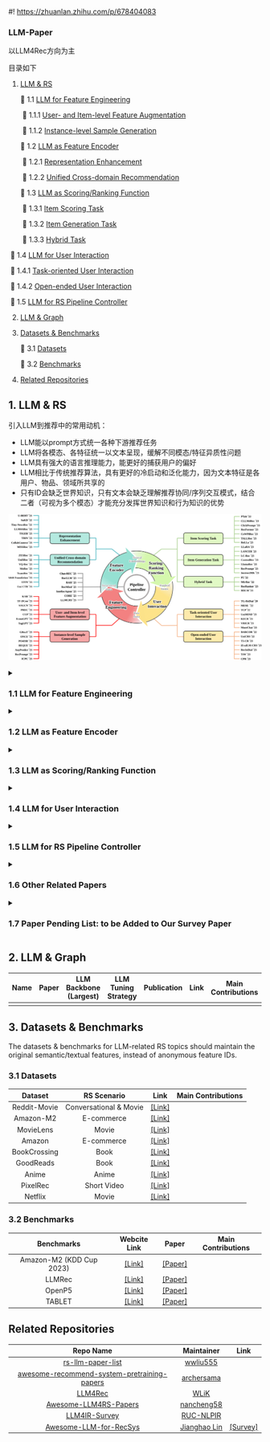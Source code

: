 #! https://zhuanlan.zhihu.com/p/678404083

### LLM-Paper

以LLM4Rec方向为主

目录如下

1. [LLM & RS](#1)

   🔷  1.1 [LLM for Feature Engineering](#1.1)

   ​		🔸 1.1.1 [User- and Item-level Feature Augmentation](#1.1.1)

   ​		🔸 1.1.2 [Instance-level Sample Generation](#1.1.2)

   🔷 1.2 [LLM as Feature Encoder](#1.2)

   ​		🔸 1.2.1 [Representation Enhancement](#1.2.1)

   ​		🔸 1.2.2 [Unified Cross-domain Recommendation](#1.2.2)
   
   🔷 1.3 [LLM as Scoring/Ranking Function](#1.3)
   
   ​		🔸 1.3.1 [Item Scoring Task](#1.3.1)
   
   ​		🔸 1.3.2 [Item Generation Task](#1.3.2)
   
   ​		🔸 1.3.3 [Hybrid Task](#1.3.3)

​		🔷 1.4 [LLM for User Interaction](#1.4)

​				🔸 1.4.1 [Task-oriented User Interaction](#1.4.1)

​				🔸 1.4.2 [Open-ended User Interaction](#1.4.2)

​		🔷 1.5 [LLM for RS Pipeline Controller](#1.5)

2. [LLM & Graph](#2)

3. [Datasets & Benchmarks](#3)

   🔷 3.1 [Datasets](#3.1)

   🔷 3.2 [Benchmarks](#3.2)

4. [Related Repositories](#4)

<h2 id="1">1. LLM & RS</h2>

引入LLM到推荐中的常用动机：

- LLM能以prompt方式统一各种下游推荐任务
- LLM将各模态、各特征统一以文本呈现，缓解不同模态/特征异质性问题
- LLM具有强大的语言推理能力，能更好的捕获用户的偏好
- LLM相比于传统推荐算法，具有更好的冷启动和泛化能力，因为文本特征是各用户、物品、领域所共享的
- 只有ID会缺乏世界知识，只有文本会缺乏理解推荐协同/序列交互模式，结合二者（可视为多个模态）才能充分发挥世界知识和行为知识的优势

![](where-framework-1.png)

<details><summary><h3 id="1.1">1.1 LLM for Feature Engineering</h3></summary>
<p>
<h4 id="1.1.1">1.1.1 User- and Item-level Feature Augmentation</h4>

| **Name** | **Paper**                                                                                                           | **LLM Backbone (Largest)** | **LLM Tuning Strategy** | **Publication** |                **Link**                | Main Contributions |
| :------------: | :------------------------------------------------------------------------------------------------------------------------ | :------------------------------: | :----------------------------: | :-------------------: | :------------------------------------------: | ------------------ |
|    LLM4KGC    | Knowledge Graph Completion Models are Few-shot Learners: An Empirical Study of Relation Labeling in E-commerce with LLMs  |       PaLM (540B)/ ChatGPT       |             Frozen             |      Arxiv 2023      |  [[Paper]](https://arxiv.org/abs/2305.09858v1)  |                    |
|     TagGPT     | TagGPT: Large Language Models are Zero-shot Multimodal Taggers                                                            |             ChatGPT             |             Frozen             |      Arxiv 2023      |  [[Paper]](https://arxiv.org/abs/2304.03022v1)  |                    |
|      ICPC      | Large Language Models for User Interest Journeys                                                                          |           LaMDA (137B)           | Full Finetuning/ Prompt Tuning |      Arxiv 2023      |   [[Paper]](https://arxiv.org/abs/2305.15498)   |                    |
|      KAR      | Towards Open-World Recommendation with Knowledge Augmentation from Large Language Models                                  |             ChatGPT             |             Frozen             |      Arxiv 2023      |   [[Paper]](https://arxiv.org/abs/2306.10933)   |                    |
|      PIE      | Product Information Extraction using ChatGPT                                                                              |             ChatGPT             |             Frozen             |      Arxiv 2023      |   [[Paper]](https://arxiv.org/abs/2306.14921)   |                    |
|      LGIR      | Enhancing Job Recommendation through LLM-based Generative Adversarial Networks                                            |           GhatGLM (6B)           |             Frozen             |       AAAI 2024       |   [[Paper]](https://arxiv.org/abs/2307.10747)   |                    |
|      GIRL      | Generative Job Recommendations with Large Language Model                                                                  |            BELLE (7B)            |        Full Finetuning        |      Arxiv 2023      |   [[Paper]](https://arxiv.org/abs/2307.02157)   |                    |
|    LLM-Rec    | LLM-Rec: Personalized Recommendation via Prompting Large Language Models                                                  |         text-davinci-003         |             Frozen             |      Arxiv 2023      |   [[Paper]](https://arxiv.org/abs/2307.15780)   |                    |
|      HKFR✅      | Heterogeneous Knowledge Fusion: A Novel Approach for Personalized Recommendation via LLM                                  |             ChatGPT+<br />ChatGLM (6B)             |             LoRA             |      RecSys 2023      |   [[Paper]](https://arxiv.org/abs/2308.03333)   | 传统方法将用户异质信息与模型结合，会出现特征稀疏和知识碎片化（缺乏不同行为之间异质知识的融合）。本文通过LLM帮助提取用户不同行为中的异质知识，并使用instruct tuning的方式融合这些知识和推荐任务。 |
|    LLaMA-E    | LLaMA-E: Empowering E-commerce Authoring with Multi-Aspect Instruction Following                                          |           LLaMA (30B)           |              LoRA              |      Arxiv 2023      |   [[Paper]](https://arxiv.org/abs/2308.04913)   |                    |
|    EcomGPT    | EcomGPT: Instruction-tuning Large Language Models with Chain-of-Task Tasks for E-commerce                                 |          BLOOMZ (7.1B)          |        Full Finetuning        |      Arxiv 2023      |   [[Paper]](https://arxiv.org/abs/2308.06966)   |                    |
|    TF-DCon    | Leveraging Large Language Models (LLMs) to Empower Training-Free Dataset Condensation for Content-Based Recommendation    |             ChatGPT             |             Frozen             |      Arxiv 2023      |   [[Paper]](https://arxiv.org/abs/2310.09874)   |                    |
|     RLMRec✅     | Representation Learning with Large Language Models for Recommendation                                                     |             ChatGPT             |             Frozen             |       WWW 2024       |   [[Code]](https://github.com/HKUDS/RLMRec)   | 推荐隐式数据包含噪声和偏差；使用LLM推荐存在扩展性不足、输入长度限制等不足。本文目的是通过LLM强大语言理解能力挖掘用户行为和偏好，同时保留已有推荐器的效率和准确度。贡献有1. 基于推理的用户和物品提示生成；2. 提出对比式和掩码生成式两个方法；3.从互信息角度分析引入文本信号对于提升表示质量的有效性 |
|     LLMRec✅     | LLMRec: Large Language Models with Graph Augmentation for Recommendation                                                  |             ChatGPT             |             Frozen             |       WSDM 2024       | [[Code]](https://github.com/HKUDS/LLMRec) | 数据稀疏可以通过side information解决，但是这些信息也会包含噪声、可用性低和数据质量低等问题，反过来伤害了推荐准确率。本文提出方法从用户-物品交互边、用户画像、物品节点属性三角度增强数据；并提出对增强的交互和特征分别设计剪枝、MAE方法去噪。 |
|     LLMRG     | Enhancing Recommender Systems with Large Language Model Reasoning Graphs                                                  |              GPT4              |             Frozen             |      Arxiv 2023      |   [[Paper]](https://arxiv.org/abs/2308.10835)   |                    |
|      CUP      | Recommendations by Concise User Profiles from Review Text                                                                 |             ChatGPT             |             Frozen             |      Arxiv 2023      |   [[Paper]](https://arxiv.org/abs/2311.01314)   |                    |
|     SINGLE     | Modeling User Viewing Flow using Large Language Models for Article Recommendation                                         |             ChatGPT             |             Frozen             |      Arxiv 2023      |   [[Paper]](https://arxiv.org/abs/2311.07619)   |                    |
|     SAGCN     | Understanding Before Recommendation: Semantic Aspect-Aware Review Exploitation via Large Language Models                  |           Vicuna (13B)           |             Frozen             |      Arxiv 2023      |   [[Paper]](https://arxiv.org/abs/2312.16275)   |                    |
|      UEM      | User Embedding Model for Personalized Language Prompting                                                                  |       FLAN-T5-base (250M)       |        Full Finetuning        |      Arxiv 2024      |   [[Paper]](https://arxiv.org/abs/2401.04858)   |                    |
|     LLMHG     | LLM-Guided Multi-View Hypergraph Learning for Human-Centric Explainable Recommendation                                    |               GPT4               |             Frozen             |      Arxiv 2024      |   [[Paper]](https://arxiv.org/abs/2401.08217)   |                    |
|   Llama4Rec   | Integrating Large Language Models into Recommendation via Mutual Augmentation and Adaptive Aggregation                    |           LLaMA2 (7B)           |        Full Finetuning        |      Arxiv 2024      |   [[Paper]](https://arxiv.org/abs/2401.13870)   |                    |

<h4 id="1.1.2">1.1.2 Instance-level Sample Generation</h4>

|   **Name**    | **Paper**                                                    |      **LLM Backbone (Largest)**      | **LLM Tuning Strategy** | **Publication** |                  **Link**                   | Main Contributions                                           |
| :-----------: | :----------------------------------------------------------- | :----------------------------------: | :---------------------: | :-------------: | :-----------------------------------------: | ------------------------------------------------------------ |
|     GReaT     | Language Models are Realistic Tabular Data Generators        |          GPT2-medium (355M)          |     Full Finetuning     |    ICLR 2023    | [[Paper]](https://arxiv.org/abs/2210.06280) |                                                              |
|     ONCE✅     | ONCE: Boosting Content-based Recommendation with Both Open- and Closed-source Large Language Models | ChatGPT+<br />LLaMA2(7B)/LLaMA2(13B) |          LoRA           |    WSDM 2024    |   [[Code]](https://github.com/Jyonn/ONCE)   | 传统content-based推荐算法停留在捕捉word级别的相似度，而无法实现content级别。本文提出同时利用开源和闭源的LLM帮助增强对物品和用户信息内容的理解。开源LLM用于编码用户和物品表示；闭源LLM用于物品内容丰富、用户兴趣抽象、（冷启动）用户内容生成。并使用LoRA、冻结低层，缓存机制等提高效率。 |
|  AnyPredict   | AnyPredict: Foundation Model for Tabular Prediction          |               ChatGPT                |         Frozen          |   Arxiv 2023    | [[Paper]](https://arxiv.org/abs/2305.12081) |                                                              |
|     DPLLM     | Privacy-Preserving Recommender Systems with Synthetic Query Generation using Differentially Private Large Language Models |              T5-XL (3B)              |     Full Finetuning     |   Arxiv 2023    | [[Paper]](https://arxiv.org/abs/2305.05973) |                                                              |
|     MINT      | Large Language Model Augmented Narrative Driven Recommendations |           text-davinci-003           |         Frozen          |   RecSys 2023   | [[Paper]](https://arxiv.org/abs/2306.02250) |                                                              |
|   Agent4Rec   | On Generative Agents in Recommendation                       |               ChatGPT                |         Frozen          |   Arxiv 2023    | [[Paper]](https://arxiv.org/abs/2310.10108) |                                                              |
|   RecPrompt   | RecPrompt: A Prompt Tuning Framework for News Recommendation Using Large Language Models |                 GPT4                 |         Frozen          |   Arxiv 2023    | [[Paper]](https://arxiv.org/abs/2312.10463) |                                                              |
|    PO4ISR     | Large Language Models for Intent-Driven Session Recommendations |               ChatGPT                |         Frozen          |   Arxiv 2023    | [[Paper]](https://arxiv.org/abs/2312.07552) |                                                              |
|     BEQUE     | Large Language Model based Long-tail Query Rewriting in Taobao Search |             ChatGLM (6B)             |     Full Finetuning     |   Arxiv 2023    | [[Paper]](https://arxiv.org/abs/2311.03758) |                                                              |
| Agent4Ranking | Agent4Ranking: Semantic Robust Ranking via Personalized Query Rewriting Using Multi-agent LLM |               ChatGPT                |         Frozen          |   Arxiv 2023    | [[Paper]](https://arxiv.org/abs/2312.15450) |                                                              |

</p>
</details>

<details><summary><h3 id="1.2">1.2 LLM as Feature Encoder</h3></summary>
<p>
<h4 id="1.2.1">1.2.1 Representation Enhancement</h4>

| **Name** | **Paper**                                                                                                                      | **LLM Backbone (Largest)** | **LLM Tuning Strategy** | **Publication** |                                     **Link**                                     | Main Contributions |
| :------------: | :----------------------------------------------------------------------------------------------------------------------------------- | :------------------------------: | :---------------------------: | :-------------------: | :------------------------------------------------------------------------------------: | ------------------ |
|     U-BERT     | U-BERT: Pre-training User Representations for Improved Recommendation                                                                |         BERT-base (110M)         |        Full Finetuning        |       AAAI 2021       |             [[Paper]](https://ojs.aaai.org/index.php/AAAI/article/view/16557)             |                    |
|     UNBERT     | UNBERT: User-News Matching BERT for News Recommendation                                                                              |         BERT-base (110M)         |        Full Finetuning        |      IJCAI 2021      |                   [[Paper]](https://www.ijcai.org/proceedings/2021/462)                   |                    |
|     PLM-NR     | Empowering News Recommendation with Pre-trained Language Models                                                                      |       RoBERTa-base (125M)       |        Full Finetuning        |      SIGIR 2021      |                        [[Paper]](https://arxiv.org/abs/2104.07413)                        |                    |
| Pyramid-ERNIE | Pre-trained Language Model based Ranking in Baidu Search                                                                             |           ERNIE (110M)           |        Full Finetuning        |       KDD 2021       |                        [[Paper]](https://arxiv.org/abs/2105.11108)                        |                    |
|    ERNIE-RS    | Pre-trained Language Model for Web-scale Retrieval in Baidu Search                                                                   |           ERNIE (110M)           |        Full Finetuning        |       KDD 2021       |                        [[Paper]](https://arxiv.org/abs/2106.03373)                        |                    |
|    CTR-BERT    | CTR-BERT: Cost-effective knowledge distillation for billion-parameter teacher models                                                 |      Customized BERT (1.5B)      |        Full Finetuning        |      ENLSP 2021      | [[Paper]](https://neurips2021-nlp.github.io/papers/20/CameraReady/camera_ready_final.pdf) |                    |
|      SuKD      | Learning Supplementary NLP Features for CTR Prediction in Sponsored Search                                                           |       RoBERTa-large (355M)       |        Full Finetuning        |       KDD 2022       |               [[Paper]](https://dl.acm.org/doi/abs/10.1145/3534678.3539064)               |                    |
|      PREC      | Boosting Deep CTR Prediction with a Plug-and-Play Pre-trainer for News Recommendation                                                |         BERT-base (110M)         |        Full Finetuning        |      COLING 2022      |                  [[Paper]](https://aclanthology.org/2022.coling-1.249/)                  |                    |
|     MM-Rec     | MM-Rec: Visiolinguistic Model Empowered Multimodal News Recommendation                                                               |         BERT-base (110M)         |        Full Finetuning        |      SIGIR 2022      |               [[Paper]](https://dl.acm.org/doi/abs/10.1145/3477495.3531896)               |                    |
|  Tiny-NewsRec  | Tiny-NewsRec: Effective and Efficient PLM-based News Recommendation                                                                  |       UniLMv2-base (110M)       |        Full Finetuning        |      EMNLP 2022      |                        [[Paper]](https://arxiv.org/abs/2112.00944)                        |                    |
|    PLM4Tag    | PTM4Tag: Sharpening Tag Recommendation of Stack Overflow Posts with Pre-trained Models                                               |         CodeBERT (125M)         |        Full Finetuning        |       ICPC 2022       |                        [[Paper]](https://arxiv.org/abs/2203.10965)                        |                    |
|   TwHIN-BERT   | TwHIN-BERT: A Socially-Enriched Pre-trained Language Model for Multilingual Tweet Representations                                    |         BERT-base (110M)         |        Full Finetuning        |      Arxiv 2022      |                        [[Paper]](https://arxiv.org/abs/2209.07562)                        |                    |
|      LSH      | Improving Code Example Recommendations on Informal Documentation Using BERT and Query-Aware LSH: A Comparative Study                 |         BERT-base (110M)         |        Full Finetuning        |      Arxiv 2023      |                       [[Paper]](https://arxiv.org/abs/2305.03017v1)                       |                    |
|  LLM2BERT4Rec  | Leveraging Large Language Models for Sequential Recommendation                                                                       |      text-embedding-ada-002      |            Frozen            |      RecSys 2023      |                        [[Paper]](https://arxiv.org/abs/2309.09261)                        |                    |
|    LLM4ARec    | Prompt Tuning Large Language Models on Personalized Aspect Extraction for Recommendations                                            |           GPT2 (110M)           |         Prompt Tuning         |      Arxiv 2023      |                        [[Paper]](https://arxiv.org/abs/2306.01475)                        |                    |
|     TIGER     | Recommender Systems with Generative Retrieval                                                                                        |           Sentence-T5           |            Frozen            |       NIPS 2023       |                        [[Paper]](https://arxiv.org/abs/2305.05065)                        |                    |
|      TBIN      | TBIN: Modeling Long Textual Behavior Data for CTR Prediction                                                                         |         BERT-base (110M)         |            Frozen            |    DLP-RecSys 2023    |                        [[Paper]](https://arxiv.org/abs/2308.08483)                        |                    |
|     LKPNR     | LKPNR: LLM and KG for Personalized News Recommendation Framework                                                                     |           LLaMA2 (7B)           |            Frozen            |      Arxiv 2023      |                        [[Paper]](https://arxiv.org/abs/2308.12028)                        |                    |
|      SSNA      | Towards Efficient and Effective Adaptation of Large Language Models for Sequential Recommendation                                    |     DistilRoBERTa-base (83M)     |   Layerwise Adapter Tuning   |      Arxiv 2023      |                        [[Paper]](https://arxiv.org/abs/2310.01612)                        |                    |
| CollabContext | Collaborative Contextualization: Bridging the Gap between Collaborative Filtering and Pre-trained Language Model                     |       Instructor-XL (1.5B)       |            Frozen            |      Arxiv 2023      |                        [[Paper]](https://arxiv.org/abs/2310.09400)                        |                    |
|   LMIndexer   | Language Models As Semantic Indexers                                                                                                 |          T5-base (223M)          |        Full Finetuning        |      Arxiv 2023      |                        [[Paper]](https://arxiv.org/abs/2310.07815)                        |                    |
|     Stack     | A BERT based Ensemble Approach for Sentiment Classification of Customer Reviews and its Application to Nudge Marketing in e-Commerce |         BERT-base (110M)         |            Frozen            |      Arxiv 2023      |                        [[Paper]](https://arxiv.org/abs/2311.10782)                        |                    |
|      N/A      | Utilizing Language Models for Tour Itinerary Recommendation                                                                          |         BERT-base (110M)         |        Full Finetuning        |    PMAI@IJCAI 2023    |                        [[Paper]](https://arxiv.org/abs/2311.12355)                        |                    |
|      UEM      | User Embedding Model for Personalized Language Prompting                                                                             |     Sentence-T5-base (223M)     |            Frozen            |      Arxiv 2024      |                        [[Paper]](https://arxiv.org/abs/2401.04858)                        |                    |
|   Social-LLM   | Social-LLM: Modeling User Behavior at Scale using Language Models and Social Network Data                                            |     SBERT-MPNet0base (110M)     |            Frozen            |      Arxiv 2024      |                        [[Paper]](https://arxiv.org/abs/2401.00893)                        |                    |
|     LLMRS     | LLMRS: Unlocking Potentials of LLM-Based Recommender Systems for Software Purchase                                                   |           MPNet (110M)           |            Frozen            |      Arxiv 2024      |                        [[Paper]](https://arxiv.org/abs/2401.06676)                        |                    |

<h4 id="1.2.2">1.2.2 Unified Cross-domain Recommendation</h4>

|    **Name**     | **Paper**                                                    | **LLM Backbone (Largest)** | **LLM Tuning Strategy**  | **Publication** |                       **Link**                        | Main Contributions                                           |
| :-------------: | :----------------------------------------------------------- | :------------------------: | :----------------------: | :-------------: | :---------------------------------------------------: | ------------------------------------------------------------ |
|     ZESRec      | Zero-Shot Recommender Systems                                |      BERT-base (110M)      |          Frozen          |   Arxiv 2021    |      [[Paper]](https://arxiv.org/abs/2105.08318)      |                                                              |
|     UniSRec     | Towards Universal Sequence Representation Learning for Recommender Systems |      BERT-base (110M)      |          Frozen          |    KDD 2022     |      [[Paper]](https://arxiv.org/abs/2206.05941)      |                                                              |
|    TransRec     | TransRec: Learning Transferable Recommendation from Mixture-of-Modality Feedback |      BERT-base (110M)      |     Full Finetuning      |   Arxiv 2022    |      [[Paper]](https://arxiv.org/abs/2206.06190)      |                                                              |
|     VQ-Rec      | Learning Vector-Quantized Item Representation for Transferable Sequential Recommenders |      BERT-base (110M)      |          Frozen          |    WWW 2023     |      [[Paper]](https://arxiv.org/abs/2210.12316)      |                                                              |
| IDRec vs MoRec✅ | Where to Go Next for Recommender Systems? ID- vs. Modality-based Recommender Models Revisited |      BERT-base (110M)      |     Full Finetuning      |   SIGIR 2023    | [[Code]](https://github.com/westlake-repl/IDvs.MoRec) | 研究纯ID-based推荐和纯modality-based推荐。实现发现使用预训练的encoder进行end2end训练，能够持平甚至超过ID-based推荐算法（甚至对于非冷启动物品）。 |
|    TransRec     | Exploring Adapter-based Transfer Learning for Recommender Systems: Empirical Studies and Practical Insights |    RoBERTa-base (125M)     | Layerwise Adapter Tuning |   Arxiv 2023    |      [[Paper]](https://arxiv.org/abs/2305.15036)      |                                                              |
|       TCF       | Exploring the Upper Limits of Text-Based Collaborative Filtering Using Large Language Models: Discoveries and Insights |      OPT-175B (175B)       | Frozen/ Full Finetuning  |   Arxiv 2023    |      [[Paper]](https://arxiv.org/abs/2305.11700)      |                                                              |
| S&R Foundation✅ | An Unified Search and Recommendation Foundation Model for Cold-Start Scenario |        ChatGLM (6B)        |          Frozen          |    CIKM 2023    |      [[Paper]](https://arxiv.org/abs/2309.08939)      | 提出联合搜索推荐的多域基石模型，利用LLM从搜索文本和推荐商品文本信息中提取域不变特征，利用（三种）Aspect Fating Fusion技术合并ID、域不变特征、任务特定稀疏特征获得最终搜索和物品的表示，同时使用域自适应技术（JS散度）限制域分布的发散程度。使用来自搜索和推荐任务的样本联合训练，遵循pretrain-finetuning范式。 |
|     MISSRec     | MISSRec: Pre-training and Transferring Multi-modal Interest-aware Sequence Representation for Recommendation |      CLIP-B/32 (400M)      |     Full Finetuning      |     MM 2023     |      [[Paper]](https://arxiv.org/abs/2308.11175)      |                                                              |
|      UFIN       | UFIN: Universal Feature Interaction Network for Multi-Domain Click-Through Rate Prediction |    FLAN-T5-base (250M)     |          Frozen          |   Arxiv 2023    |      [[Paper]](https://arxiv.org/abs/2311.15493)      |                                                              |
|     PMMRec      | Multi-Modality is All You Need for Transferable Recommender Systems |    RoBERTa-large (355M)    |  Top-2-layer Finetuning  |    ICDE 2024    |      [[Paper]](https://arxiv.org/abs/2312.09602)      |                                                              |
|     Uni-CTR     | A Unified Framework for Multi-Domain CTR Prediction via Large Language Models |    Sheared-LLaMA (1.3B)    |           LoRA           |   Arxiv 2023    |      [[Paper]](https://arxiv.org/abs/2312.10743)      |                                                              |

</p>
</details>

<details><summary><h3 id="1.3">1.3 LLM as Scoring/Ranking Function</h3></summary>
<p>

<h4 id="1.3.1">1.3.1 Item Scoring Task</h4>


| **Name** | **Paper**                                                                                                     | **LLM Backbone (Largest)** |     **LLM Tuning Strategy**     | **Publication** |                         **Link**                         | Main Contributions |
| :------------: | :------------------------------------------------------------------------------------------------------------------ | :------------------------------: | :------------------------------------: | :-------------------: | :-------------------------------------------------------------: | ------------------ |
|    LMRecSys    | Language Models as Recommender Systems: Evaluations and Limitations                                                 |          GPT2-XL (1.5B)          |            Full Finetuning            |      ICBINB 2021      |       [[Paper]](https://openreview.net/forum?id=hFx3fY7-m9b)       |                    |
|      PTab      | PTab: Using the Pre-trained Language Model for Modeling Tabular Data                                                |         BERT-base (110M)         |            Full Finetuning            |      Arxiv 2022      |            [[Paper]](https://arxiv.org/abs/2209.08060)            |                    |
|    UniTRec✅    | UniTRec: A Unified Text-to-Text Transformer and Joint Contrastive Learning Framework for Text-based Recommendation  |           BART (406M)           |            Full Finetuning            |       ACL 2023       |            [[Code]](https://github.com/Veason-silverbullet/UniTRec)            | PLM处理用户历史物品的文本信息存在两种方法，但都有不足：(a). 直接将全部物品历史作为输入文本作为用户全局表示，忽略了不同物品文本之间的关系，而是把所有词都视作同等参与；(b).引入额外聚合网络，这削弱了PLM 编码器的表达能力。本文贡献：(a). 对注意力掩码操作设计word-level和turn-level两种机制 (b).联合训练基于Discriminative Scores和Candidate Text Perplexity的对比损失。 |
|   Prompt4NR   | Prompt Learning for News Recommendation                                                                             |         BERT-base (110M)         |            Full Finetuning            |      SIGIR 2023      |            [[Paper]](https://arxiv.org/abs/2304.05263)            |                    |
|   RecFormer✅   | Text Is All You Need: Learning Language Representations for Sequential Recommendation                               |        LongFormer (149M)        |            Full Finetuning            |       KDD 2023       |           [[Code]](https://github.com/AaronHeee/RecFormer)           | ID-based推荐难以解决冷启动问题；已有跨域推荐工作通常假设有重叠特征、物品或者用户等，这限制了算法应用。基于预训练语言模型的应用存在问题:(a)预训练文本和物品文本存在领域差异;(b)无法建模细粒度用户偏好。本文提出以key-value形式表达物品文本，修改LongFormer通过加入特殊设计Token Embedding，以及预训练+两阶段微调。 |
|     TabLLM     | TabLLM: Few-shot Classification of Tabular Data with Large Language Models                                          |             T0 (11B)             | Few-shot Parameter-effiecnt Finetuning |     AISTATS 2023     |            [[Paper]](https://arxiv.org/abs/2210.10723)            |                    |
| Zero-shot GPT | Zero-Shot Recommendation as Language Modeling                                                                       |        GPT2-medium (355M)        |                 Frozen                 |      Arxiv 2023      |            [[Paper]](https://arxiv.org/abs/2112.04184)            |                    |
|    FLAN-T5    | Do LLMs Understand User Preferences? Evaluating LLMs On User Rating Prediction                                      |         FLAN-5-XXL (11B)         |            Full Finetuning            |      Arxiv 2023      |          [[Paper]](https://arxiv.org/pdf/2305.06474.pdf)          |                    |
|    BookGPT    | BookGPT: A General Framework for Book Recommendation Empowered by Large Language Model                              |             ChatGPT             |                 Frozen                 |      Arxiv 2023      |           [[Paper]](https://arxiv.org/abs/2305.15673v1)           |                    |
|    TALLRec    | TALLRec: An Effective and Efficient Tuning Framework to Align Large Language Model with Recommendation              |            LLaMA (7B)            |                  LoRA                  |      RecSys 2023      |            [[Paper]](https://arxiv.org/abs/2305.00447)            |                    |
|      PBNR      | PBNR: Prompt-based News Recommender System                                                                          |          T5-small (60M)          |            Full Finetuning            |      Arxiv 2023      |            [[Paper]](https://arxiv.org/abs/2304.07862)            |                    |
|    CR-SoRec    | CR-SoRec: BERT driven Consistency Regularization for Social Recommendation                                          |         BERT-base (110M)         |            Full Finetuning            |      RecSys 2023      | [[Paper]](https://dl.acm.org/doi/fullHtml/10.1145/3604915.3608844) |                    |
|   PromptRec   | Towards Personalized Cold-Start Recommendation with Prompts                                                         |            LLaMA (7B)            |                 Frozen                 |      Arxiv 2023      |            [[Paper]](https://arxiv.org/abs/2306.17256)            |                    |
|     GLRec     | Exploring Large Language Model for Graph Data Understanding in Online Job Recommendations                           |         BELLE-LLaMA (7B)         |                  LoRA                  |      Arxiv 2023      |            [[Paper]](https://arxiv.org/abs/2307.05722)            |                    |
|    BERT4CTR✅    | BERT4CTR: An Efficient Framework to Combine Pre-trained Language Model with Non-textual Features for CTR Prediction |       RoBERTa-large (355M)       |            Full Finetuning            |       KDD 2023       |   [[Paper]](https://dl.acm.org/doi/abs/10.1145/3580305.3599780)   | 融合非文本特征（sparse和dense feature）到LM是有挑战性的。本文提出Uni-Attention方法，非文本特征取消位置编码，同时改变其Attention方式，非文本特征作为Q，文本特征作为V和K。 |
|     ReLLa✅     | ReLLa: Retrieval-enhanced Large Language Models for Lifelong Sequential Behavior Comprehension in Recommendation    |           Vicuna (13B)           |                  LoRA                  |       WWW 2024       |            [[Paper]](https://arxiv.org/abs/2308.11131)            | 实验发现推荐场景中，并非用户历史序列越长效果越好。本文提出使用semantic user behavior retrieval (SUBR)代替最近K个交互历史来提升数据质量。对于zero-shot，不tune模型而直接使用SUBR；对于few-shot，除了使用SUBR，还要用原始和SUBR增强的数据来训练模型。SUBR具体是对历史物品和目标物品做PCA降维（实现去噪），然后cosine计算相似度，替换原先的最近K个交互历史。 |
|     TASTE     | Text Matching Improves Sequential Recommendation by Reducing Popularity Biases                                      |          T5-base (223M)          |            Full Finetuning            |       CIKM 2023       |            [[Paper]](https://arxiv.org/abs/2308.14029)            |                    |
|      N/A      | Unveiling Challenging Cases in Text-based Recommender Systems                                                       |         BERT-base (110M)         |            Full Finetuning            | RecSys Workshop 2023 |         [[Paper]](https://ceur-ws.org/Vol-3476/paper5.pdf)         |                    |
|  ClickPrompt✅  | ClickPrompt: CTR Models are Strong Prompt Generators for Adapting Language Models to CTR Prediction                 |       RoBERTa-large (355M)       |            Full Finetuning            |       WWW 2024       |            [[Paper]](https://arxiv.org/abs/2310.09234)            | 传统CTR建模ID信息的方式会失去文本内在的语义信息，而PLM无法建模协同知识（ID特征无语义、特征通过模版填充线性组合为文本而不具备特征交叉能力）。本文提出将ID特征变换为交互感知的soft prompt，再通过传统CTR模型和PLM的pretrain-finetune学习机制，实现对语义知识和协作知识的建模。 |
|  SetwiseRank  | A Setwise Approach for Effective and Highly Efficient Zero-shot Ranking with Large Language Models                  |        FLAN-T5-XXL (11B)        |                 Frozen                 |      Arxiv 2023      |            [[Paper]](https://arxiv.org/abs/2310.09497)            |                    |
|      UPSR      | Thoroughly Modeling Multi-domain Pre-trained Recommendation as Language                                             |          T5-base (223M)          |            Full Finetuning            |      Arxiv 2023      |            [[Paper]](https://arxiv.org/abs/2310.13540)            |                    |
|    LLM-Rec    | One Model for All: Large Language Models are Domain-Agnostic Recommendation Systems                                 |            OPT (6.7B)            |                  LoRA                  |      Arxiv 2023      |            [[Paper]](https://arxiv.org/abs/2310.14304)            |                    |
|   LLMRanker   | Beyond Yes and No: Improving Zero-Shot LLM Rankers via Scoring Fine-Grained Relevance Labels                        |           FLAN PaLM2 S           |                 Frozen                 |      Arxiv 2023      |            [[Paper]](https://arxiv.org/abs/2310.14122)            |                    |
|     CoLLM     | CoLLM: Integrating Collaborative Embeddings into Large Language Models for Recommendation                           |           Vicuna (7B)           |                  LoRA                  |      Arxiv 2023      |            [[Paper]](https://arxiv.org/abs/2310.19488)            |                    |
|      FLIP      | FLIP: Towards Fine-grained Alignment between ID-based Models and Pretrained Language Models for CTR Prediction      |       RoBERTa-large (355M)       |            Full Finetuning            |      Arxiv 2023      |            [[Paper]](https://arxiv.org/abs/2310.19453)            |                    |
| BTRec | BTRec: BERT-Based Trajectory Recommendation for Personalized Tours | BERT-base (110M) | Full Finetuning | Arxiv 2023 | [[Paper]](https://arxiv.org/abs/2310.19886) | |
|    CLLM4Rec    | Collaborative Large Language Model for Recommender Systems                                                          |           GPT2 (110M)           |            Full Finetuning            |      Arxiv 2023      |            [[Paper]](https://arxiv.org/abs/2311.01343)            |                    |
|      CUP      | Recommendations by Concise User Profiles from Review Text                                                           |         BERT-base (110M)         |         Last-layer Finetuning         |      Arxiv 2023      |            [[Paper]](https://arxiv.org/abs/2311.01314)            |                    |
|      N/A      | Instruction Distillation Makes Large Language Models Efficient Zero-shot Rankers                                    |         FLAN-T5-XL (3B)         |            Full Finetuning            |      Arxiv 2023      |            [[Paper]](https://arxiv.org/abs/2311.01555)            |                    |
|    CoWPiRec    | Collaborative Word-based Pre-trained Item Representation for Transferable Recommendation                            |         BERT-base (110M)         |            Full Finetuning            |       ICDM 2023       |            [[Paper]](https://arxiv.org/abs/2311.10501)            |                    |
|  RecExplainer  | RecExplainer: Aligning Large Language Models for Recommendation Model Interpretability                              |         Vicuna-v1.3 (7B)         |                  LoRA                  |      Arxiv 2023      |            [[Paper]](https://arxiv.org/abs/2311.10947)            |                    |
|     E4SRec     | E4SRec: An Elegant Effective Efficient Extensible Solution of Large Language Models for Sequential Recommendation   |           LLaMA2 (13B)           |                  LoRA                  |      Arxiv 2023      |            [[Paper]](https://arxiv.org/abs/2312.02443)            |                    |
|      CER      | The Problem of Coherence in Natural Language Explanations of Recommendations                                        |           GPT2 (110M)           |            Full Finetuning            |       ECAI 2023       |            [[Paper]](https://arxiv.org/abs/2312.11356)            |                    |
|      LSAT      | Preliminary Study on Incremental Learning for Large Language Model-based Recommender Systems                        |            LLaMA (7B)            |                  LoRA                  |      Arxiv 2023      |            [[Paper]](https://arxiv.org/abs/2312.15599)            |                    |
|   Llama4Rec   | Integrating Large Language Models into Recommendation via Mutual Augmentation and Adaptive Aggregation              |           LLaMA2 (7B)           |            Full Finetuning            |      Arxiv 2024      |            [[Paper]](https://arxiv.org/abs/2401.13870)            |                    |

<h4 id="1.3.2">1.3.2 Item Generation Task</h4>

| **Name** | **Paper**                                                                                                 | **LLM Backbone (Largest)** | **LLM Tuning Strategy** |     **Publication**     |                          **Link**                          | Main Contributions |
| :------------: | :-------------------------------------------------------------------------------------------------------------- | :------------------------------: | :---------------------------: | :----------------------------: | :--------------------------------------------------------------: | ------------------ |
|    GPT4Rec    | GPT4Rec: A Generative Framework for Personalized Recommendation and User Interests Interpretation               |           GPT2 (110M)           |        Full Finetuning        |           Arxiv 2023           |             [[Paper]](https://arxiv.org/abs/2304.03879)             |                    |
|      VIP5✅      | VIP5: Towards Multimodal Foundation Models for Recommendation                                                   |          T5-base (223M)          |    Layerwise Adater Tuning    |           EMNLP 2023           |             [[Paper]](https://arxiv.org/abs/2305.14302)             | 如何在不修改原始结构下将多模态推荐模型适用于各种任务和模态缺乏研究。本文提出将物品文本、图像编码为k个token，并冻结P5 backbone，只训练adapter（Attention和FFN之后的新矩阵）实现参数高效微调。下有任务包括直接推荐、序列、可解释。 |
|     P5-ID✅     | How to Index Item IDs for Recommendation Foundation Models                                                      |          T5-small (60M)          |        Full Finetuning        |           SIGIR-AP 2023           |             [[Code]](https://github.com/Wenyueh/LLM-RecSys-ID)             | 关注研究LLM推荐的Item ID index方式。提出序列Index、协同Index、语义Index和混合Index方式。 |
|    FaiRLLM    | Is ChatGPT Fair for Recommendation? Evaluating Fairness in Large Language Model Recommendation                  |             ChatGPT             |            Frozen            |          RecSys 2023          |             [[Paper]](https://arxiv.org/abs/2305.07609)             |                    |
|      PALR      | PALR: Personalization Aware LLMs for Recommendation                                                             |            LLaMA (7B)            |        Full Finetuning        |           Arxiv 2023           |             [[Paper]](https://arxiv.org/abs/2305.07622)             |                    |
|    ChatGPT    | Large Language Models are Zero-Shot Rankers for Recommender Systems                                             |             ChatGPT             |            Frozen            |           ECIR 2024           |             [[Paper]](https://arxiv.org/abs/2305.08845)             |                    |
|      AGR      | Sparks of Artificial General Recommender (AGR): Early Experiments with ChatGPT                                  |             ChatGPT             |            Frozen            |           Arxiv 2023           |             [[Paper]](https://arxiv.org/abs/2305.04518)             |                    |
|      NIR      | Zero-Shot Next-Item Recommendation using Large Pretrained Language Models                                       |           GPT3 (175B)           |            Frozen            |           Arxiv 2023           |             [[Paper]](https://arxiv.org/abs/2304.03153)             |                    |
|     GPTRec     | Generative Sequential Recommendation with GPTRec                                                                |        GPT2-medium (355M)        |        Full Finetuning        |       Gen-IR@SIGIR 2023       |             [[Paper]](https://arxiv.org/abs/2306.11114)             |                    |
|    ChatNews    | A Preliminary Study of ChatGPT on News Recommendation: Personalization, Provider Fairness, Fake News            |             ChatGPT             |            Frozen            |           Arxiv 2023           |             [[Paper]](https://arxiv.org/abs/2306.10702)             |                    |
|      N/A      | Large Language Models are Competitive Near Cold-start Recommenders for Language- and Item-based Preferences     |            PaLM (62B)            |            Frozen            |          RecSys 2023          |             [[Paper]](https://arxiv.org/abs/2307.14225)             |                    |
|  LLMSeqPrompt  | Leveraging Large Language Models for Sequential Recommendation                                                  |         OpenAI ada model         |           Finetune           |          RecSys 2023          |             [[Paper]](https://arxiv.org/abs/2309.09261)             |                    |
|     GenRec     | GenRec: Large Language Model for Generative Recommendation                                                      |            LLaMA (7B)            |             LoRA             |           Arxiv 2023           |             [[Paper]](https://arxiv.org/abs/2307.00457)             |                    |
| UP5✅ | UP5: Unbiased Foundation Model for Fairness-aware Recommendation | T5-base (223M) | Prefix Tuning | Arxiv 2023 | [[Paper]](https://arxiv.org/abs/2305.12090) | 研究LLM推荐的用户公平性。提出prefix prompt和分类器之间对抗训练实现公平性；其中prefix soft prompt分别加在encoder和decoder前面，对于多个敏感属性的混合，使用target-attention机制生成单一prefix prompt。 |
|    HKFR✅     | Heterogeneous Knowledge Fusion: A Novel Approach for Personalized Recommendation via LLM |    ChatGPT+<br />ChatGLM (6B)    |            LoRA             |          RecSys 2023           |         [[Paper]](https://arxiv.org/abs/2308.03333)          | 传统方法将用户异质信息与模型结合，会出现特征稀疏和知识碎片化（缺乏不同行为之间异质知识的融合）。本文通过LLM帮助提取用户不同行为中的异质知识，并使用instruct tuning的方式融合这些知识和推荐任务。 |
|      N/A      | The Unequal Opportunities of Large Language Models: Revealing Demographic Bias through Job Recommendations      |             ChatGPT             |            Frozen            |           EAAMO 2023           |             [[Paper]](https://arxiv.org/abs/2308.02053)             |                    |
|     BIGRec     | A Bi-Step Grounding Paradigm for Large Language Models in Recommendation Systems                                |            LLaMA (7B)            |             LoRA             |           Arxiv 2023           |             [[Paper]](https://arxiv.org/abs/2308.08434)             |                    |
|     KP4SR     | Knowledge Prompt-tuning for Sequential Recommendation                                                           |          T5-small (60M)          |        Full Finetuning        |           Arxiv 2023           |             [[Paper]](https://arxiv.org/abs/2308.08459)             |                    |
|   RecSysLLM   | Leveraging Large Language Models for Pre-trained Recommender Systems                                            |            GLM (10B)            |             LoRA             |           Arxiv 2023           |             [[Paper]](https://arxiv.org/abs/2308.10837)             |                    |
| POD✅ | Prompt Distillation for Efficient LLM-based Recommendation | T5-small (60M) | Full Finetuning | CIKM 2023 | [[Code]](https://github.com/lileipisces/POD) | 已有LLM4Rec需要将用户和物品信息嵌入到给定的离散模版中，但由于大量的任务信息描述可能导致如LLM误解为另一个任务，或者掩盖了关键信息。本文提出为每个任务设计连续prompt，训练时连续和离散prompt同时出现，目的是将任务知识蒸馏到连续prompt中（推断时只保留连续prompt）；此外设计任务交替训练方法，防止不同任务句子长度不同导致pad时间过长。 |
|      N/A      | Evaluating ChatGPT as a Recommender System: A Rigorous Approach                                                 |             ChatGPT             |            Frozen            |           Arxiv 2023           |             [[Paper]](https://arxiv.org/abs/2309.03613)             |                    |
|      RaRS      | Retrieval-augmented Recommender System: Enhancing Recommender Systems with Large Language Models                |             ChatGPT             |            Frozen            | RecSys Doctoral Symposium 2023 |    [[Paper]](https://dl.acm.org/doi/abs/10.1145/3604915.3608889)    |                    |
|   JobRecoGPT   | JobRecoGPT -- Explainable job recommendations using LLMs                                                        |               GPT4               |            Frozen            |           Arxiv 2023           |             [[Paper]](https://arxiv.org/abs/2309.11805)             |                    |
|     LANCER     | Reformulating Sequential Recommendation: Learning Dynamic User Interest with Content-enriched Language Modeling |           GPT2 (110M)           |         Prefix Tuning         |           Arxiv 2023           |             [[Paper]](https://arxiv.org/abs/2309.10435)             |                    |
|    TransRec    | A Multi-facet Paradigm to Bridge Large Language Model and Recommendation                                        |            LLaMA (7B)            |             LoRA             |           Arxiv 2023           |             [[Paper]](https://arxiv.org/abs/2310.06491)             |                    |
|    AgentCF✅    | AgentCF: Collaborative Learning with Autonomous Language Agents for Recommender Systems                         | text-davinci-003 & gpt-3.5-turbo |            Frozen            |            WWW 2024            |             [[Paper]](https://arxiv.org/abs/2310.09233)             | 将用户和物品都作为agent建模双边关系并实现协同优化各自的memory，reflection等内部结构 |
|      P4LM      | Factual and Personalized Recommendations using Language Models and Reinforcement Learning                       |             PaLM2-XS             |        Full Finetuning        |           Arxiv 2023           |             [[Paper]](https://arxiv.org/abs/2310.06176)             |                    |
|   InstructMK   | Multiple Key-value Strategy in Recommendation Systems Incorporating Large Language Model                        |            LLaMA (7B)            |        Full Finetuning        |        CIKM GenRec 2023        |             [[Paper]](https://arxiv.org/abs/2310.16409)             |                    |
|    LightLM    | LightLM: A Lightweight Deep and Narrow Language Model for Generative Recommendation                             |          T5-small (60M)          |        Full Finetuning        |           Arxiv 2023           |             [[Paper]](https://arxiv.org/abs/2310.17488)             |                    |
|    LlamaRec    | LlamaRec: Two-Stage Recommendation using Large Language Models for Ranking                                      |           LLaMA2 (7B)           |             QLoRA             |         PGAI@CIKM 2023         |             [[Paper]](https://arxiv.org/abs/2311.02089)             |                    |
|      N/A      | Exploring Recommendation Capabilities of GPT-4V(ision): A Preliminary Case Study                                |              GPT-4V              |            Frozen            |           Arxiv 2023           |             [[Paper]](https://arxiv.org/abs/2311.04199)             |                    |
|      N/A      | Exploring Fine-tuning ChatGPT for News Recommendation                                                           |             ChatGPT             |  gpt-3.5-urbo finetuning API  |           Arxiv 2023           |             [[Paper]](https://arxiv.org/abs/2311.05850)             |                    |
|      N/A      | Do LLMs Implicitly Exhibit User Discrimination in Recommendation? An Empirical Study                            |             ChatGPT             |            Frozen            |           Arxiv 2023           |             [[Code]](https://github.com/ljy0ustc/LLaRA)             |                    |
|     LC-Rec     | Adapting Large Language Models by Integrating Collaborative Semantics for Recommendation                        |            LLaMA (7B)            |             LoRA             |           Arxiv 2023           |             [[Paper]](https://arxiv.org/abs/2311.09049)             |                    |
|      DOKE      | Knowledge Plugins: Enhancing Large Language Models for Domain-Specific Recommendations                          |             ChatGPT             |            Frozen            |           Arxiv 2023           |             [[Paper]](https://arxiv.org/abs/2311.10779)             |                    |
|   ControlRec   | ControlRec: Bridging the Semantic Gap between Language Model and Personalized Recommendation                    |          T5-base (223M)          |        Full Finetuning        |           Arxiv 2023           |             [[Paper]](https://arxiv.org/abs/2311.16441)             |                    |
|     LLaRA✅     | LLaRA: Aligning Large Language Models with Sequential Recommenders                                              |           LLaMA2 (7B)           |             LoRA             |           Arxiv 2023           |             [[Paper]](https://arxiv.org/abs/2312.02445)             | 仅利用ID或者文本，无法充分发挥世界知识和行为序列模式。本文将传统模型训练得到的embedding和文本描述embedding都放在prompt中；此外，设计课程学习从简单任务（纯文本）到难任务（文本+ID）实现序列行为知识蒸馏到LLM |
|     PO4ISR     | Large Language Models for Intent-Driven Session Recommendations                                                 |             ChatGPT             |            Frozen            |           Arxiv 2023           |             [[Paper]](https://arxiv.org/abs/2312.07552)             |                    |
|      DRDT      | DRDT: Dynamic Reflection with Divergent Thinking for LLM-based Sequential Recommendation                        |             ChatGPT             |            Frozen            |           Arxiv 2023           |             [[Paper]](https://arxiv.org/abs/2312.11336)             |                    |
|   RecPrompt   | RecPrompt: A Prompt Tuning Framework for News Recommendation Using Large Language Models                        |               GPT4               |            Frozen            |           Arxiv 2023           |             [[Paper]](https://arxiv.org/abs/2312.10463)             |                    |
|      LiT5      | Scaling Down, LiTting Up: Efficient Zero-Shot Listwise Reranking with Seq2seq Encoder-Decoder Models            |            T5-XL (3B)            |        Full Finetuning        |           Arxiv 2023           |             [[Paper]](https://arxiv.org/abs/2312.16098)             |                    |
|     STELLA     | Large Language Models are Not Stable Recommender Systems                                                        |             ChatGPT             |            Frozen            |           Arxiv 2023           |             [[Paper]](https://arxiv.org/abs/2312.15746)             |                    |
|   Llama4Rec   | Integrating Large Language Models into Recommendation via Mutual Augmentation and Adaptive Aggregation          |           LLaMA2 (7B)           |        Full Finetuning        |           Arxiv 2024           |             [[Paper]](https://arxiv.org/abs/2401.13870)             |                    |

<h4 id="1.3.3">1.3.3 Hybrid Task</h4>

| **Name** | **Paper**                                                                                              | **LLM Backbone (Largest)** | **LLM Tuning Strategy** | **Publication** |                **Link**                | Main Contributions                                                                                                                                                                                           |
| :------------: | :----------------------------------------------------------------------------------------------------------- | :------------------------------: | :---------------------------: | :-------------------: | :------------------------------------------: | ------------------------------------------------------------------------------------------------------------------------------------------------------------------------------------------------------------ |
|      P5✅      | Recommendation as Language Processing (RLP): A Unified Pretrain, Personalized Prompt & Predict Paradigm (P5) |          T5-base (223M)          |        Full Finetuning        |      RecSys 2022      |    [[Code]](https://github.com/jeykigung/P5)    | 使用相同的语言建模目标实现统一的推荐引擎（序列推荐+直接推荐+解释生成+评论相关+评分预测），实现基于prompt的指令推荐                                                                                           |
|    M6-Rec✅    | M6-Rec: Generative Pretrained Language Models are Open-Ended Recommender Systems                             |          M6-base (300M)          |         Option Tuning         |      Arxiv 2022      |   [[Paper]](https://arxiv.org/abs/2205.08084)   | 用户行为转化为纯文本，训练任务包括CTR/CVR+解释生成+query生成+对话推荐+产品生成+检索任务等（无ID）。同时设计多个优化操作，如option tuning等                                                                   |
| InstructRec✅ | Recommendation as Instruction Following: A Large Language Model Empowered Recommendation Approach            |         FLAN-T5-XL (3B)         |        Full Finetuning        |      Arxiv 2023      |   [[Paper]](https://arxiv.org/abs/2305.07001)   | 设计39粗粒度instruction prompt（Preference+Intention+Task Form+Context）用于不同场景，并基于此自动生成多个细粒度个性化instruction（无ID），将推荐任务转化为instruction following范式，实现用户自由地表达需求 |
|   ChatGPT✅   | Is ChatGPT a Good Recommender? A Preliminary Study                                                           |             ChatGPT             |            Frozen            |      Arxiv 2023      |   [[Paper]](https://arxiv.org/abs/2304.10149)   | 探测ChatGPT在A评分预测、B直接推荐、C序列推荐、D解释生成和E评论总结五方面的能力。结论是A、D和E表现较佳，但是B和C表现差                                                                                        |
|   ChatGPT✅   | Is ChatGPT Good at Search? Investigating Large Language Models as Re-Ranking Agent                           |             ChatGPT             |            Frozen            |      Arxiv 2023      | [[Code]](https://github.com/sunnweiwei/RankGPT) | 已有工作缺乏对LLM对于文档重拍能力的探索，本文验证了GPT4相比于SOTA的优越性，此外本文也将ChatGPT排序能力蒸馏到小模型，实现性能的提升                                                                           |
|   ChatGPT✅   | Uncovering ChatGPT's Capabilities in Recommender Systems                                                     |             ChatGPT             |            Frozen            |      RecSys 2023      |  [[Code]](https://github.com/rainym00d/LLM4RS)  | 探测ChatGPT在point-wise，pair-wise和list-wise下的推荐性能                                                                                                                                                    |
| BDLM✅ | Bridging the Information Gap Between Domain-Specific Model and General LLM for Personalized Recommendation | Vicuna (7B) | Full Finetuning | Arxiv 2023 | [[Paper]](https://arxiv.org/abs/2311.03778) | 大模型以文本形式表达难以区分相似但仍有微小区别的商品，且难以表示复杂的用户行为模式；传统domain-specific模型难以在数据稀疏场景表现好。提出信息共享模块，用户/物品ID token扩充词表，联合模型训练等方法。 |
|  RecRanker✅  | RecRanker: Instruction Tuning Large Language Model as Ranker for Top-k Recommendation                        |           LLaMA2 (13B)           |        Full Finetuning        |      Arxiv 2023      |   [[Paper]](https://arxiv.org/abs/2312.16018)   | 混合排序（point+pair+list）指令构建，prompt位置消偏，自适应用户采样（重要性、cluster-based，重复惩罚），推断时使用三种排序任务的（调整后）分数之和。                                                         |

</p>
</details>

<details><summary><h3 id="1.4">1.4 LLM for User Interaction</h3></summary>
<p>
<h4 id="1.4.1">1.4.1 Task-oriented User Interaction</h4>

| **Name** | **Paper**                                                                                                     | **LLM Backbone (Largest)** | **LLM Tuning Strategy** | **Publication** |              **Link**              | Main Contributions |
| :------------: | :------------------------------------------------------------------------------------------------------------------ | :------------------------------: | :---------------------------: | :-------------------: | :--------------------------------------: | ------------------ |
|   TG-ReDial   | Towards Topic-Guided Conversational Recommender System                                                              |  BERT-base (110M) & GPT2 (110M)  |            Unknown            |      COLING 2020      | [[Paper]](https://arxiv.org/abs/2010.04125) |                    |
|      TCP      | Follow Me: Conversation Planning for Target-driven Recommendation Dialogue Systems                                  |         BERT-base (110M)         |        Full Finetuning        |      Arxiv 2022      | [[Paper]](https://arxiv.org/abs/2208.03516) |                    |
|      MESE      | Improving Conversational Recommendation Systems' Quality with Context-Aware Item Meta-Information                   |  DistilBERT (67M) & GPT2 (110M)  |        Full Finetuning        |       ACL 2022       | [[Paper]](https://arxiv.org/abs/2112.08140) |                    |
|    UniMIND    | A Unified Multi-task Learning Framework for Multi-goal Conversational Recommender Systems                           |         BART-base (139M)         |        Full Finetuning        |     ACM TOIS 2023     | [[Paper]](https://arxiv.org/abs/2204.06923) |                    |
|     VRICR     | Variational Reasoning over Incomplete Knowledge Graphs for Conversational Recommendation                            |         BERT-base (110M)         |        Full Finetuning        |       WSDM 2023       | [[Paper]](https://arxiv.org/abs/2212.11868) |                    |
|      KECR      | Explicit Knowledge Graph Reasoning for Conversational Recommendation                                                |  BERT-base (110M) & GPT2 (110M)  |            Frozen            |     ACM TIST 2023     | [[Paper]](https://arxiv.org/abs/2305.00783) |                    |
|      N/A      | Large Language Models as Zero-Shot Conversational Recommenders                                                      |               GPT4               |            Frozen            |       CIKM 2023       | [[Paper]](https://arxiv.org/abs/2308.10053) |                    |
|    MuseChat    | MuseChat: A Conversational Music Recommendation System for Videos                                                   |           Vicuna (7B)           |             LoRA             |      Arxiv 2023      | [[Paper]](https://arxiv.org/abs/2310.06282) |                    |
|      N/A      | Conversational Recommender System and Large Language Model Are Made for Each Other in E-commerce Pre-sales Dialogue |        Chinese-Alpaca (7B)        |             LoRA             |  EMNLP 2023 Findings  | [[Paper]](https://arxiv.org/abs/2310.14626) |                    |

<h4 id="1.4.2">1.4.2 Open-ended User Interaction</h4>

| **Name**  | **Paper**                                                    |  **LLM Backbone (Largest)**   |  **LLM Tuning Strategy**   | **Publication** |                  **Link**                   | Main Contributions |
| :-------: | :----------------------------------------------------------- | :---------------------------: | :------------------------: | :-------------: | :-----------------------------------------: | ------------------ |
|  BARCOR   | BARCOR: Towards A Unified Framework for Conversational Recommendation Systems |       BART-base (139M)        | Selective-layer Finetuning |   Arxiv 2022    | [[Paper]](https://arxiv.org/abs/2203.14257) |                    |
| RecInDial | RecInDial: A Unified Framework for Conversational Recommendation with Pretrained Language Models |        DialoGPT (110M)        |      Full Finetuning       |    AACL 2022    | [[Paper]](https://arxiv.org/abs/2110.07477) |                    |
|  UniCRS   | Towards Unified Conversational Recommender Systems via Knowledge-Enhanced Prompt Learning |     DialoGPT-small (176M)     |           Frozen           |    KDD 2022     | [[Paper]](https://arxiv.org/abs/2206.09363) |                    |
|   T5-CR   | Multi-Task End-to-End Training Improves Conversational Recommendation |        T5-base (223M)         |      Full Finetuning       |   Arxiv 2023    | [[Paper]](https://arxiv.org/abs/2305.06218) |                    |
|    TtW    | Talk the Walk: Synthetic Data Generation for Conversational Music Recommendation | T5-base (223M) & T5-XXL (11B) |  Full Finetuning & Frozen  |   Arxiv 2023    |                                             |                    |
|    N/A    | Rethinking the Evaluation for Conversational Recommendation in the Era of Large Language Models |            ChatGPT            |           Frozen           |   EMNLP 2023    | [[Paper]](https://arxiv.org/abs/2305.13112) |                    |

</p>
</details>

<details><summary><h3 id="1.5">1.5 LLM for RS Pipeline Controller</h3></summary>
<p>


| **Name** | **Paper**                                                                                  | **LLM Backbone (Largest)** | **LLM Tuning Strategy** | **Publication** |              **Link**              | Main Contributions |
| :------------: | :----------------------------------------------------------------------------------------------- | :------------------------------: | :---------------------------: | :-------------------: | :--------------------------------------: | ------------------ |
|    Chat-REC    | Chat-REC: Towards Interactive and Explainable LLMs-Augmented Recommender System                  |             ChatGPT             |            Frozen            |      Arxiv 2023      | [[Paper]](https://arxiv.org/abs/2303.14524) |                    |
|     RecLLM     | Leveraging Large Language Models in Conversational Recommender Systems                           |            LLaMA (7B)            |        Full Finetuning        |      Arxiv 2023      | [[Paper]](https://arxiv.org/abs/2305.07961) |                    |
|      RAH      | RAH! RecSys-Assistant-Human: A Human-Central Recommendation Framework with Large Language Models |               GPT4               |            Frozen            |      Arxiv 2023      | [[Paper]](https://arxiv.org/abs/2308.09904) |                    |
|    RecMind    | RecMind: Large Language Model Powered Agent For Recommendation                                   |             ChatGPT             |            Frozen            |      Arxiv 2023      | [[Paper]](https://arxiv.org/abs/2308.14296) |                    |
|  InteRecAgent  | Recommender AI Agent: Integrating Large Language Models for Interactive Recommendations          |               GPT4               |            Frozen            |      Arxiv 2023      | [[Paper]](https://arxiv.org/abs/2308.16505) |                    |
|      CORE      | Lending Interaction Wings to Recommender Systems with Conversational Agents                      |               N/A               |              N/A              |       NIPS 2023       | [[Paper]](https://arxiv.org/abs/2310.04230) |                    |

</p>
</details>

<details><summary><h3 id="1.6">1.6 Other Related Papers</h3></summary>
<p>

<h4 id="1.6.1">1.6.1 Related Survey Papers</h4> 


| **Paper**                                                                                                                |        **Publication**        |              **Link**              | Main Contributions |
| :----------------------------------------------------------------------------------------------------------------------------- | :---------------------------------: | :--------------------------------------: | ------------------ |
| Prompting Large Language Models for Recommender Systems: A Comprehensive Framework and Empirical Analysis                      |             Arixv 2024             | [[Paper]](https://arxiv.org/abs/2401.04997) |                    |
| User Modeling in the Era of Large Language Models: Current Research and Future Directions                                      | IEEE Data Engineering Bulletin 2023 | [[Paper]](https://arxiv.org/abs/2312.11518) |                    |
| A Survey on Large Language Models for Personalized and Explainable Recommendations                                             |             Arxiv 2023             | [[Paper]](https://arxiv.org/abs/2311.12338) |                    |
| Large Language Models for Generative Recommendation: A Survey and Visionary Discussions                                        |             Arxiv 2023             | [[Paper]](https://arxiv.org/abs/2309.01157) |                    |
| Large Language Models for Information Retrieval: A Survey                                                                      |             Arxiv 2023             | [[Paper]](https://arxiv.org/abs/2308.07107) |                    |
| When Large Language Models Meet Personalization: Perspectives of Challenges and Opportunities                                  |             Arxiv 2023             | [[Paper]](https://arxiv.org/abs/2307.16376) |                    |
| Recommender Systems in the Era of Large Language Models (LLMs)                                                                 |             Arxiv 2023             | [[Paper]](https://arxiv.org/abs/2307.02046) |                    |
| A Survey on Large Language Models for Recommendation                                                                           |             Arxiv 2023             | [[Paper]](https://arxiv.org/abs/2305.19860) |                    |
| Pre-train, Prompt and Recommendation: A Comprehensive Survey of Language Modelling Paradigm Adaptations in Recommender Systems |              TACL 2023              | [[Paper]](https://arxiv.org/abs/2302.03735) |                    |
| Self-Supervised Learning for Recommender Systems: A Survey                                                                     |              TKDE 2022              | [[Paper]](https://arxiv.org/abs/2203.15876) |                    |

<h4 id="1.6.2">1.6.2 Other Papers</h4>

| **Paper**                                                                         | **Publication** |                       **Link**                       | Main Contributions |
| :-------------------------------------------------------------------------------------- | :-------------------: | :--------------------------------------------------------: | ------------------ |
| Large Language Model Can Interpret Latent Space of Sequential Recommender               |      Arxiv 2023      |          [[Paper]](https://arxiv.org/abs/2310.20487)          |                    |
| Zero-Shot Recommendations with Pre-Trained Large Language Models for Multimodal Nudging |      Arxiv 2023      |          [[Paper]](https://arxiv.org/abs/2309.01026)          |                    |
| INTERS: Unlocking the Power of Large Language Models in Search with Instruction Tuning  |      Arxiv 2024      |          [[Paper]](https://arxiv.org/abs/2401.06532)          |                    |
| Evaluation of Synthetic Datasets for Conversational Recommender Systems                 |      Arxiv 2023      |         [[Paper]](https://arxiv.org/abs/2212.08167v1)         |                    |
| Generative Recommendation: Towards Next-generation Recommender Paradigm                 |      Arxiv 2023      |          [[Paper]](https://arxiv.org/abs/2304.03516)          |                    |
| Towards Personalized Prompt-Model Retrieval for Generative Recommendation               |      Arxiv 2023      |          [[Paper]](https://arxiv.org/abs/2308.02205)          |                    |
| Generative Next-Basket Recommendation                                                   |      RecSys 2023      | [[Paper]](https://dl.acm.org/doi/abs/10.1145/3604915.3608823) |                    |

</p>
</details>

<details><summary><h3 id="1.7">1.7 Paper Pending List: to be Added to Our Survey Paper</h3></summary>
<p>


|  **Name**  | **Paper**                                                                                                                         | **LLM Backbone (Largest)** | **LLM Tuning Strategy** |     **Publication**     |                       **Link**                       |
| :---------------: | :-------------------------------------------------------------------------------------------------------------------------------------- | :------------------------------: | :---------------------------: | :----------------------------: | :--------------------------------------------------------: |
|                  | A Large Language Model Enhanced Conversational Recommender System                                                                       |                                  |                              |           Arxiv 2023           |          [[Paper]](https://arxiv.org/abs/2308.06212)          |
|                  | User-Centric Conversational Recommendation: Adapting the Need of User with Large Language Models                                        |                                  |                              | RecSys Doctoral Symposium 2023 | [[Paper]](https://dl.acm.org/doi/abs/10.1145/3604915.3608885) |
|                  | Improving Conversational Recommendation Systems via Bias Analysis and Language-Model-Enhanced Data Augmentation                         |                                  |                              |           Arxiv 2023           |          [[Paper]](https://arxiv.org/abs/2310.16738)          |
|                  | Enhancing Recommender Systems with Large Language Model Reasoning Graphs                                                                |                                  |                              |           Arxiv 2023           |          [[Paper]](https://arxiv.org/abs/2308.10835)          |
|                  | Large Language Model based Long-tail Query Rewriting in Taobao Search                                                                   |                                  |                              |           Arxiv 2023           |          [[Paper]](https://arxiv.org/abs/2311.03758)          |
|                  | Knowledge Graphs and Pre-trained Language Models enhanced Representation Learning for Conversational Recommender Systems                |                                  |                              |           Arxiv 2023           |          [[Paper]](https://arxiv.org/abs/2312.10967)          |
|                  | Unlocking the Potential of Large Language Models for Explainable Recommendations                                                        |                                  |                              |           Arxiv 2023           |          [[Paper]](https://arxiv.org/abs/2312.15661)          |
|                  | The Challenge of Using LLMs to Simulate Human Behavior: A Causal Inference Perspective                                                  |                                  |                              |           Arxiv 2023           |          [[Paper]](https://arxiv.org/abs/2312.15524)          |
|                  | Empowering Few-Shot Recommender Systems with Large Language Models -- Enhanced Representations                                          |                                  |                              |          IEEE Access          |          [[Paper]](https://arxiv.org/abs/2312.13557)          |
|                  | dIR -- Discrete Information Retrieval: Conversational Search over Unstructured (and Structured) Data with Large Language Models         |                                  |                              |           Arxiv 2023           |          [[Paper]](https://arxiv.org/abs/2312.13264)          |
| Logic-Scaffolding | Logic-Scaffolding: Personalized Aspect-Instructed Recommendation Explanation Generation using LLMs                                      |           Falcon (40B)           |            Frozen            |           WSDM 2024           |          [[Paper]](https://arxiv.org/abs/2312.14345)          |
|                  | Unveiling Bias in Fairness Evaluations of Large Language Models: A Critical Literature Review of Music and Movie Recommendation Systems |                                  |                              |           Arxiv 2024           |          [[Paper]](https://arxiv.org/abs/2401.04057)          |
|                  | ChatGPT for Conversational Recommendation: Refining Recommendations by Reprompting with Feedback                                        |                                  |                              |           Arxiv 2024           |          [[Paper]](https://arxiv.org/abs/2401.03605)          |
|                  | Combining Embedding-Based and Semantic-Based Models for Post-hoc Explanations in Recommender Systems                                    |                                  |                              |           Arxiv 2024           |          [[Paper]](https://arxiv.org/abs/2401.04474)          |
|                  | Understanding Biases in ChatGPT-based Recommender Systems: Provider Fairness, Temporal Stability, and Recency                           |                                  |                              |           Arxiv 2024           |          [[Paper]](https://arxiv.org/abs/2401.10545)          |
|                  | LLM4Vis: Explainable Visualization Recommendation using ChatGPT                                                                         |                                  |                              |           EMNLP 2023           |          [[Paper]](https://arxiv.org/abs/2310.07652)          |
|                  | Parameter-Efficient Conversational Recommender System as a Language Processing Task                                                     |                                  |                              |           EACL 2024           |          [[Paper]](https://arxiv.org/abs/2401.14194)          |
| | Data-efficient Fine-tuning for LLM-based Recommendation | | | Arxiv 2024 | [[Paper]](https://arxiv.org/abs/2401.17197) |
| | Prompt-enhanced Federated Content Representation Learning for Cross-domain Recommendation | | | WWW 2024 |  |
| | LoRec: Large Language Model for Robust Sequential Recommendation against Poisoning Attacks | | | Arxiv 2024 |  |
| | PAP-REC: Personalized Automatic Prompt for Recommendation Language Model | | | Arxiv 2024 |  |
| | From PARIS to LE-PARIS: Toward Patent Response Automation with Recommender Systems and Collaborative Large Language Models | | | Arxiv 2024 |  |
| | Uncertainty-Aware Explainable Recommendation with Large Language Models | | | Arxiv 2024 | [[Paper]](https://arxiv.org/abs/2402.03366) |

</p>
</details>

<h2 id="2">2. LLM & Graph</h2>

| **Name** | **Paper** | **LLM Backbone (Largest)** | **LLM Tuning Strategy** | **Publication** | **Link** | Main Contributions |
| :------------: | :-------------- | :------------------------------: | :---------------------------: | :-------------------: | :------------: | :----------------: |
|                |                 |                                  |                              |                      |                |                    |

<h2 id="3"> 3. Datasets & Benchmarks </h2>

The datasets & benchmarks for LLM-related RS topics should maintain the original semantic/textual features, instead of anonymous feature IDs.

<h3 id="3.1">3.1 Datasets</h3>

| **Dataset** | **RS Scenario** |                                                               **Link**                                                               | Main Contributions |
| :---------------: | :--------------------: | :----------------------------------------------------------------------------------------------------------------------------------------: | ------------------ |
|   Reddit-Movie   | Conversational & Movie | [[Link]](https://github.com/AaronHeee/LLMs-as-Zero-Shot-Conversational-RecSys#large-language-models-as-zero-shot-conversational-recommenders) |                    |
|     Amazon-M2     |       E-commerce       |                                                  [[Link]](https://arxiv.org/abs/2307.09688)                                                  |                    |
|     MovieLens     |         Movie         |                                            [[Link]](https://grouplens.org/datasets/movielens/1m/)                                            |                    |
|      Amazon      |       E-commerce       |                                   [[Link]](https://cseweb.ucsd.edu/~jmcauley/datasets.html#amazon_reviews)                                   |                    |
|   BookCrossing   |          Book          |                                        [[Link]](http://www2.informatik.uni-freiburg.de/~cziegler/BX/)                                        |                    |
|     GoodReads     |          Book          |                                          [[Link]](https://mengtingwan.github.io/data/goodreads.html)                                          |                    |
|       Anime       |         Anime         |                             [[Link]](https://www.kaggle.com/datasets/CooperUnion/anime-recommendations-database)                             |                    |
|     PixelRec     |      Short Video      |                                              [[Link]](https://github.com/westlake-repl/PixelRec)                                              |                    |
|      Netflix      |         Movie         |                                                   [[Link]](https://github.com/HKUDS/LLMRec)                                                   |                    |

<h3 id="3.2">3.2 Benchmarks</h3>

|   **Benchmarks**   |                                      **Webcite Link**                                      |             **Paper**             | Main Contributions |
| :----------------------: | :-----------------------------------------------------------------------------------------------: | :--------------------------------------: | ------------------ |
| Amazon-M2 (KDD Cup 2023) | [[Link]](https://www.aicrowd.com/challenges/amazon-kdd-cup-23-multilingual-recommendation-challenge) | [[Paper]](https://arxiv.org/abs/2307.09688) |                    |
|          LLMRec          |                           [[Link]](https://github.com/williamliujl/LLMRec)                           | [[Paper]](https://arxiv.org/abs/2308.12241) |                    |
|          OpenP5          |                           [[Link]](https://github.com/agiresearch/OpenP5)                           | [[Paper]](https://arxiv.org/abs/2306.11134) |                    |
|          TABLET          |                             [[Link]](https://dylanslacks.website/Tablet)                             | [[Paper]](https://arxiv.org/abs/2304.13188) |                    |

<h2 id="4">Related Repositories</h2>

|                                                  **Repo Name**                                                  |           **Maintainer**           |           Link           |
| :-------------------------------------------------------------------------------------------------------------------: | :--------------------------------------: | :--------------------------------------: |
|                            [rs-llm-paper-list](https://github.com/wwliu555/rs-llm-paper-list)                            |   [wwliu555](https://github.com/wwliu555)   |      |
| [awesome-recommend-system-pretraining-papers](https://github.com/archersama/awesome-recommend-system-pretraining-papers) | [archersama](https://github.com/archersama) |  |
|                                        [LLM4Rec](https://github.com/WLiK/LLM4Rec)                                        |       [WLiK](https://github.com/WLiK)       |              |
|                       [Awesome-LLM4RS-Papers](https://github.com/nancheng58/Awesome-LLM4RS-Papers)                       | [nancheng58](https://github.com/nancheng58) |  |
|                               [LLM4IR-Survey](https://github.com/RUC-NLPIR/LLM4IR-Survey)                               |  [RUC-NLPIR](https://github.com/RUC-NLPIR)  |    |
| [Awesome-LLM-for-RecSys](https://github.com/CHIANGEL/Awesome-LLM-for-RecSys) | [Jianghao Lin](https://github.com/CHIANGEL) | [[Survey]](https://github.com/CHIANGEL/Awesome-LLM-for-RecSys) |
